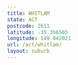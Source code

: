 ```yaml
---
title: WHITLAM
state: ACT
postcode: 2611
latitude: -35.356503
longitude: 149.042021
url: /act/whitlam/
layout: suburb
---
```

